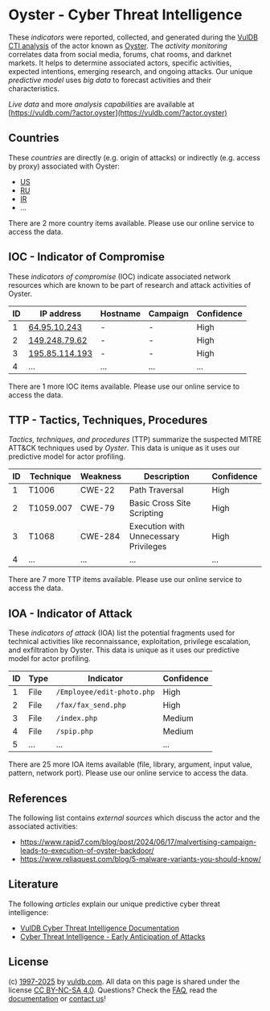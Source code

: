 # Oyster - Cyber Threat Intelligence

These _indicators_ were reported, collected, and generated during the [VulDB CTI analysis](https://vuldb.com/?kb.cti) of the actor known as [Oyster](https://vuldb.com/?actor.oyster). The _activity monitoring_ correlates data from social media, forums, chat rooms, and darknet markets. It helps to determine associated actors, specific activities, expected intentions, emerging research, and ongoing attacks. Our unique _predictive model_ uses _big data_ to forecast activities and their characteristics.

_Live data_ and more _analysis capabilities_ are available at [https://vuldb.com/?actor.oyster](https://vuldb.com/?actor.oyster)

## Countries

These _countries_ are directly (e.g. origin of attacks) or indirectly (e.g. access by proxy) associated with Oyster:

* [US](https://vuldb.com/?country.us)
* [RU](https://vuldb.com/?country.ru)
* [IR](https://vuldb.com/?country.ir)
* ...

There are 2 more country items available. Please use our online service to access the data.

## IOC - Indicator of Compromise

These _indicators of compromise_ (IOC) indicate associated network resources which are known to be part of research and attack activities of Oyster.

ID | IP address | Hostname | Campaign | Confidence
-- | ---------- | -------- | -------- | ----------
1 | [64.95.10.243](https://vuldb.com/?ip.64.95.10.243) | - | - | High
2 | [149.248.79.62](https://vuldb.com/?ip.149.248.79.62) | - | - | High
3 | [195.85.114.193](https://vuldb.com/?ip.195.85.114.193) | - | - | High
4 | ... | ... | ... | ...

There are 1 more IOC items available. Please use our online service to access the data.

## TTP - Tactics, Techniques, Procedures

_Tactics, techniques, and procedures_ (TTP) summarize the suspected MITRE ATT&CK techniques used by _Oyster_. This data is unique as it uses our predictive model for actor profiling.

ID | Technique | Weakness | Description | Confidence
-- | --------- | -------- | ----------- | ----------
1 | T1006 | CWE-22 | Path Traversal | High
2 | T1059.007 | CWE-79 | Basic Cross Site Scripting | High
3 | T1068 | CWE-284 | Execution with Unnecessary Privileges | High
4 | ... | ... | ... | ...

There are 7 more TTP items available. Please use our online service to access the data.

## IOA - Indicator of Attack

These _indicators of attack_ (IOA) list the potential fragments used for technical activities like reconnaissance, exploitation, privilege escalation, and exfiltration by Oyster. This data is unique as it uses our predictive model for actor profiling.

ID | Type | Indicator | Confidence
-- | ---- | --------- | ----------
1 | File | `/Employee/edit-photo.php` | High
2 | File | `/fax/fax_send.php` | High
3 | File | `/index.php` | Medium
4 | File | `/spip.php` | Medium
5 | ... | ... | ...

There are 25 more IOA items available (file, library, argument, input value, pattern, network port). Please use our online service to access the data.

## References

The following list contains _external sources_ which discuss the actor and the associated activities:

* https://www.rapid7.com/blog/post/2024/06/17/malvertising-campaign-leads-to-execution-of-oyster-backdoor/
* https://www.reliaquest.com/blog/5-malware-variants-you-should-know/

## Literature

The following _articles_ explain our unique predictive cyber threat intelligence:

* [VulDB Cyber Threat Intelligence Documentation](https://vuldb.com/?kb.cti)
* [Cyber Threat Intelligence - Early Anticipation of Attacks](https://www.scip.ch/en/?labs.20201022)

## License

(c) [1997-2025](https://vuldb.com/?kb.changelog) by [vuldb.com](https://vuldb.com/?kb.about). All data on this page is shared under the license [CC BY-NC-SA 4.0](https://creativecommons.org/licenses/by-nc-sa/4.0/). Questions? Check the [FAQ](https://vuldb.com/?kb.faq), read the [documentation](https://vuldb.com/?kb) or [contact us](https://vuldb.com/?contact)!
